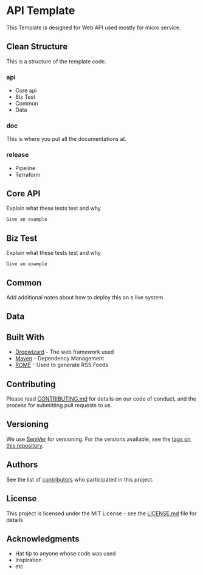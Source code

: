 # API Template

This Template is designed for Web API used mostly for micro service.

## Clean Structure

This is a structure of the template code.

### api

* Core api
* Biz Test
* Common
* Data

### doc

This is where you put all the documentations at.

### release

* Pipeline
* Terraform

## Core API

Explain what these tests test and why

```
Give an example
```

## Biz Test

Explain what these tests test and why

```
Give an example
```

## Common

Add additional notes about how to deploy this on a live system


## Data




## Built With

* [Dropwizard](http://www.dropwizard.io/1.0.2/docs/) - The web framework used
* [Maven](https://maven.apache.org/) - Dependency Management
* [ROME](https://rometools.github.io/rome/) - Used to generate RSS Feeds

## Contributing

Please read [CONTRIBUTING.md](https://gist.github.com/PurpleBooth/b24679402957c63ec426) for details on our code of conduct, and the process for submitting pull requests to us.

## Versioning

We use [SemVer](http://semver.org/) for versioning. For the versions available, see the [tags on this repository](https://github.com/your/project/tags). 

## Authors

See the list of [contributors](https://github.com/your/project/contributors) who participated in this project.

## License

This project is licensed under the MIT License - see the [LICENSE.md](LICENSE.md) file for details

## Acknowledgments

* Hat tip to anyone whose code was used
* Inspiration
* etc
